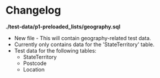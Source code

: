 # Changelog

**./test-data/p1-preloaded_lists/geography.sql**
* New file - This will contain geography-related test data.
* Currently only contains data for the 'StateTerritory' table.
* Test data for the following tables:
	* StateTerritory
	* Postcode
	* Location

